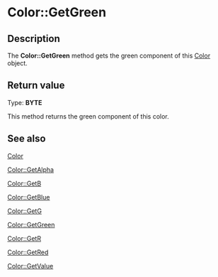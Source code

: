 # Color::GetGreen

## Description

The **Color::GetGreen** method gets the green component of this [Color](https://learn.microsoft.com/windows/desktop/api/gdipluscolor/nl-gdipluscolor-color) object.

## Return value

Type: **BYTE**

This method returns the green component of this color.

## See also

[Color](https://learn.microsoft.com/windows/desktop/api/gdipluscolor/nl-gdipluscolor-color)

[Color::GetAlpha](https://learn.microsoft.com/windows/desktop/api/gdipluscolor/nf-gdipluscolor-color-getalpha)

[Color::GetB](https://learn.microsoft.com/windows/desktop/api/gdipluscolor/nf-gdipluscolor-color-getb)

[Color::GetBlue](https://learn.microsoft.com/windows/desktop/api/gdipluscolor/nf-gdipluscolor-color-getblue)

[Color::GetG](https://learn.microsoft.com/windows/desktop/api/gdipluscolor/nf-gdipluscolor-color-getg)

[Color::GetGreen](https://learn.microsoft.com/windows/desktop/api/gdipluscolor/nf-gdipluscolor-color-getgreen)

[Color::GetR](https://learn.microsoft.com/windows/desktop/api/gdipluscolor/nf-gdipluscolor-color-getr)

[Color::GetRed](https://learn.microsoft.com/windows/desktop/api/gdipluscolor/nf-gdipluscolor-color-getred)

[Color::GetValue](https://learn.microsoft.com/windows/desktop/api/gdipluscolor/nf-gdipluscolor-color-getvalue)